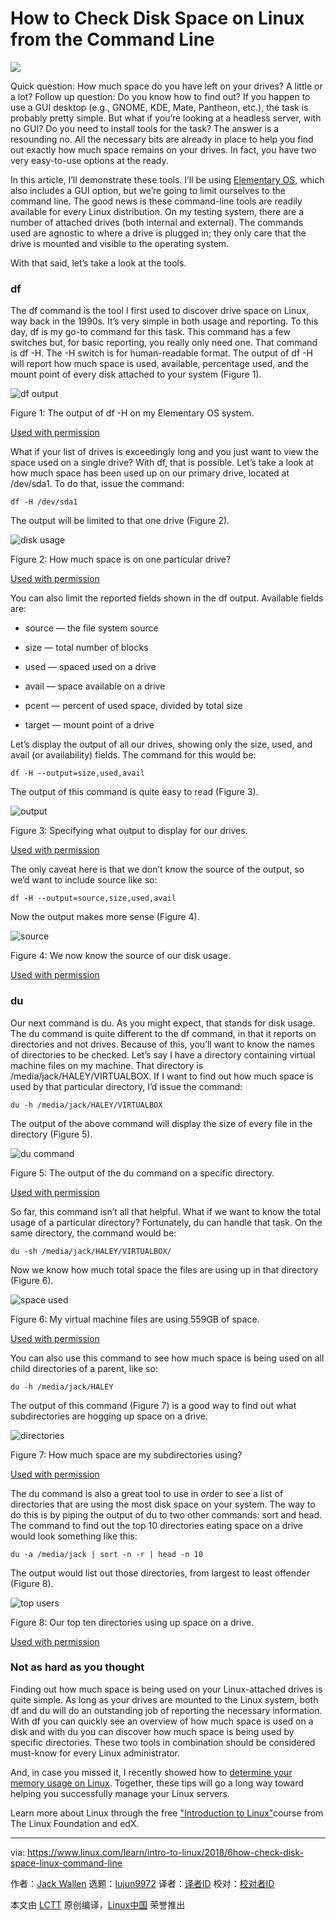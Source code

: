 How to Check Disk Space on Linux from the Command Line
======

![](https://www.linux.com/sites/lcom/files/styles/rendered_file/public/diskspace-main.jpg?itok=t9Oxxc9X)

Quick question: How much space do you have left on your drives? A little or a lot? Follow up question: Do you know how to find out? If you happen to use a GUI desktop (e.g., GNOME, KDE, Mate, Pantheon, etc.), the task is probably pretty simple. But what if you’re looking at a headless server, with no GUI? Do you need to install tools for the task? The answer is a resounding no. All the necessary bits are already in place to help you find out exactly how much space remains on your drives. In fact, you have two very easy-to-use options at the ready.

In this article, I’ll demonstrate these tools. I’ll be using [Elementary OS][1], which also includes a GUI option, but we’re going to limit ourselves to the command line. The good news is these command-line tools are readily available for every Linux distribution. On my testing system, there are a number of attached drives (both internal and external). The commands used are agnostic to where a drive is plugged in; they only care that the drive is mounted and visible to the operating system.

With that said, let’s take a look at the tools.

### df

The df command is the tool I first used to discover drive space on Linux, way back in the 1990s. It’s very simple in both usage and reporting. To this day, df is my go-to command for this task. This command has a few switches but, for basic reporting, you really only need one. That command is df -H. The -H switch is for human-readable format. The output of df -H will report how much space is used, available, percentage used, and the mount point of every disk attached to your system (Figure 1).


![df output][3]

Figure 1: The output of df -H on my Elementary OS system.

[Used with permission][4]

What if your list of drives is exceedingly long and you just want to view the space used on a single drive? With df, that is possible. Let’s take a look at how much space has been used up on our primary drive, located at /dev/sda1. To do that, issue the command:
```
df -H /dev/sda1

```

The output will be limited to that one drive (Figure 2).


![disk usage][6]

Figure 2: How much space is on one particular drive?

[Used with permission][4]

You can also limit the reported fields shown in the df output. Available fields are:

  * source — the file system source

  * size — total number of blocks

  * used — spaced used on a drive

  * avail — space available on a drive

  * pcent — percent of used space, divided by total size

  * target — mount point of a drive




Let’s display the output of all our drives, showing only the size, used, and avail (or availability) fields. The command for this would be:
```
df -H --output=size,used,avail

```

The output of this command is quite easy to read (Figure 3).


![output][8]

Figure 3: Specifying what output to display for our drives.

[Used with permission][4]

The only caveat here is that we don’t know the source of the output, so we’d want to include source like so:
```
df -H --output=source,size,used,avail

```

Now the output makes more sense (Figure 4).

![source][10]

Figure 4: We now know the source of our disk usage.

[Used with permission][4]

### du

Our next command is du. As you might expect, that stands for disk usage. The du command is quite different to the df command, in that it reports on directories and not drives. Because of this, you’ll want to know the names of directories to be checked. Let’s say I have a directory containing virtual machine files on my machine. That directory is /media/jack/HALEY/VIRTUALBOX. If I want to find out how much space is used by that particular directory, I’d issue the command:
```
du -h /media/jack/HALEY/VIRTUALBOX

```

The output of the above command will display the size of every file in the directory (Figure 5).

![du command][12]

Figure 5: The output of the du command on a specific directory.

[Used with permission][4]

So far, this command isn’t all that helpful. What if we want to know the total usage of a particular directory? Fortunately, du can handle that task. On the same directory, the command would be:
```
du -sh /media/jack/HALEY/VIRTUALBOX/

```

Now we know how much total space the files are using up in that directory (Figure 6).

![space used][14]

Figure 6: My virtual machine files are using 559GB of space.

[Used with permission][4]

You can also use this command to see how much space is being used on all child directories of a parent, like so:
```
du -h /media/jack/HALEY

```

The output of this command (Figure 7) is a good way to find out what subdirectories are hogging up space on a drive.

![directories][16]

Figure 7: How much space are my subdirectories using?

[Used with permission][4]

The du command is also a great tool to use in order to see a list of directories that are using the most disk space on your system. The way to do this is by piping the output of du to two other commands: sort and head. The command to find out the top 10 directories eating space on a drive would look something like this:
```
du -a /media/jack | sort -n -r | head -n 10

```

The output would list out those directories, from largest to least offender (Figure 8).

![top users][18]

Figure 8: Our top ten directories using up space on a drive.

[Used with permission][4]

### Not as hard as you thought

Finding out how much space is being used on your Linux-attached drives is quite simple. As long as your drives are mounted to the Linux system, both df and du will do an outstanding job of reporting the necessary information. With df you can quickly see an overview of how much space is used on a disk and with du you can discover how much space is being used by specific directories. These two tools in combination should be considered must-know for every Linux administrator.

And, in case you missed it, I recently showed how to [determine your memory usage on Linux][19]. Together, these tips will go a long way toward helping you successfully manage your Linux servers.

Learn more about Linux through the free ["Introduction to Linux"][20]course from The Linux Foundation and edX.

--------------------------------------------------------------------------------

via: https://www.linux.com/learn/intro-to-linux/2018/6how-check-disk-space-linux-command-line

作者：[Jack Wallen][a]
选题：[lujun9972](https://github.com/lujun9972)
译者：[译者ID](https://github.com/译者ID)
校对：[校对者ID](https://github.com/校对者ID)

本文由 [LCTT](https://github.com/LCTT/TranslateProject) 原创编译，[Linux中国](https://linux.cn/) 荣誉推出

[a]:https://www.linux.com/users/jlwallen
[1]:https://elementary.io/
[2]:/files/images/diskspace1jpg
[3]:https://www.linux.com/sites/lcom/files/styles/rendered_file/public/diskspace_1.jpg?itok=aJa8AZAM (df output)
[4]:https://www.linux.com/licenses/category/used-permission
[5]:/files/images/diskspace2jpg
[6]:https://www.linux.com/sites/lcom/files/styles/rendered_file/public/diskspace_2.jpg?itok=_PAq3kxC (disk usage)
[7]:/files/images/diskspace3jpg
[8]:https://www.linux.com/sites/lcom/files/styles/rendered_file/public/diskspace_3.jpg?itok=51m8I-Vu (output)
[9]:/files/images/diskspace4jpg
[10]:https://www.linux.com/sites/lcom/files/styles/rendered_file/public/diskspace_4.jpg?itok=SuwgueN3 (source)
[11]:/files/images/diskspace5jpg
[12]:https://www.linux.com/sites/lcom/files/styles/rendered_file/public/diskspace_5.jpg?itok=XfS4s7Zq (du command)
[13]:/files/images/diskspace6jpg
[14]:https://www.linux.com/sites/lcom/files/styles/rendered_file/public/diskspace_6.jpg?itok=r71qICyG (space used)
[15]:/files/images/diskspace7jpg
[16]:https://www.linux.com/sites/lcom/files/styles/rendered_file/public/diskspace_7.jpg?itok=PtDe4q5y (directories)
[17]:/files/images/diskspace8jpg
[18]:https://www.linux.com/sites/lcom/files/styles/rendered_file/public/diskspace_8.jpg?itok=v9E1SFcC (top users)
[19]:https://www.linux.com/learn/5-commands-checking-memory-usage-linux
[20]:https://training.linuxfoundation.org/linux-courses/system-administration-training/introduction-to-linux
